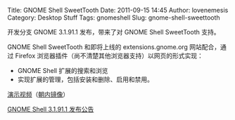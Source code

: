 Title: GNOME Shell SweetTooth
Date: 2011-09-15 14:45
Author: lovenemesis
Category: Desktop Stuff
Tags: gnomeshell
Slug: gnome-shell-sweettooth

开发分支 GNOME 3.1.91.1 发布，带来了对 GNOME Shell SweetTooth 支持。

GNOME Shell SweetTooth 和即将上线的 extensions.gnome.org 网站配合，通过
Firefox 浏览器插件（尚不清楚其他浏览器支持）以网页的形式实现：

-   GNOME Shell 扩展的搜索和浏览
-   实现扩展的管理，包括安装和删除、启用和禁用。

[演示视频](http://www.youtube.com/watch?v=luZuhn5_b_8)（[朝内镜像](http://v.youku.com/v_show/id_XMzA0MzI1MjY4.html)）

[GNOME Shell 3.1.91.1
发布公告](http://mail.gnome.org/archives/gnome-announce-list/2011-September/msg00035.html)
